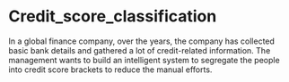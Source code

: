 # Credit_score_classification
  In a global finance company, over the years, the company has collected basic bank details and gathered a lot of credit-related information. The management wants to build an intelligent system to segregate the people into credit score brackets to reduce the manual efforts.
